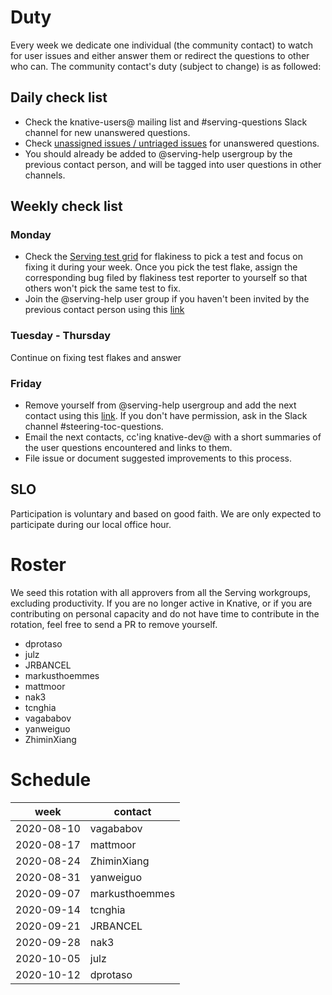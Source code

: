 # Duty

Every week we dedicate one individual (the community contact) to watch for user
issues and either answer them or redirect the questions to other who can. The
community contact's duty (subject to change) is as followed:

## Daily check list

* Check the knative-users@ mailing list and #serving-questions Slack channel for
  new unanswered questions.
* Check [unassigned issues / untriaged
  issues](https://github.com/knative/serving/issues?q=is%3Aopen+is%3Aissue+no%3Aassignee+no%3Amilestone)
  for unanswered questions.
* You should already be added to @serving-help usergroup by the previous contact
  person, and will be tagged into user questions in other channels.

## Weekly check list

### Monday
* Check the [Serving test grid](https://testgrid.knative.dev/serving) for
  flakiness to pick a test and focus on fixing it during your week. Once you
  pick the test flake, assign the corresponding bug filed by flakiness test
  reporter to yourself so that others won't pick the same test to fix.
* Join the @serving-help user group if you haven't been invited by the previous
  contact person using this
  [link](https://app.slack.com/client/T93ELUK42/browse-user-groups/user_groups/S0186KPJYG4)

### Tuesday - Thursday

Continue on fixing test flakes and answer

### Friday

* Remove yourself from @serving-help usergroup and add the next contact using
  this [link](
  https://app.slack.com/client/T93ELUK42/browse-user-groups/user_groups/S0186KPJYG4).
  If you don't have permission, ask in the Slack channel
  #steering-toc-questions.
* Email the next contacts, cc'ing knative-dev@ with a short summaries of the
  user questions encountered and links to them.
* File issue or document suggested improvements to this process.


## SLO

Participation is voluntary and based on good faith. We are only expected to
participate during our local office hour.

# Roster

We seed this rotation with all approvers from all the Serving workgroups,
excluding productivity. If you are no longer active in Knative, or if you are
contributing on personal capacity and do not have time to contribute in the
rotation, feel free to send a PR to remove yourself.

- dprotaso
- julz
- JRBANCEL
- markusthoemmes
- mattmoor
- nak3
- tcnghia
- vagababov
- yanweiguo
- ZhiminXiang

# Schedule

| week       | contact        |
|------------|----------------|
| 2020-08-10 | vagababov      |
| 2020-08-17 | mattmoor       |
| 2020-08-24 | ZhiminXiang    |
| 2020-08-31 | yanweiguo      |
| 2020-09-07 | markusthoemmes |
| 2020-09-14 | tcnghia        |
| 2020-09-21 | JRBANCEL       |
| 2020-09-28 | nak3           |
| 2020-10-05 | julz           |
| 2020-10-12 | dprotaso       |
